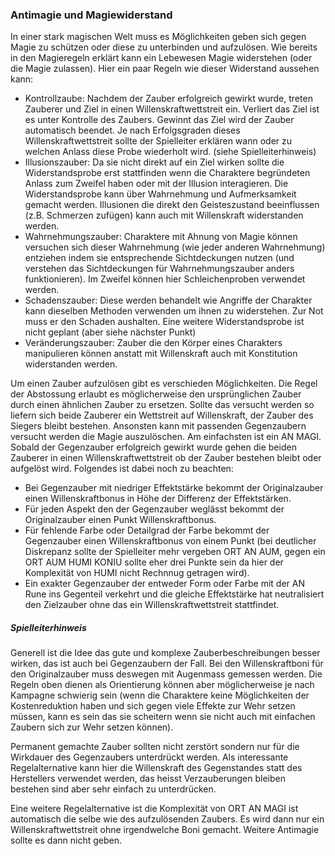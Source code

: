 ### Antimagie und Magiewiderstand

In einer stark magischen Welt muss es Möglichkeiten geben sich gegen Magie zu schützen oder diese zu unterbinden und
aufzulösen. Wie bereits in den Magieregeln erklärt kann ein Lebewesen Magie widerstehen (oder die Magie zulassen).
Hier ein paar Regeln wie dieser Widerstand aussehen kann:

* Kontrollzaube: Nachdem der Zauber erfolgreich gewirkt wurde, treten Zauberer und Ziel in einen Willenskraftwettstreit
ein. Verliert das Ziel ist es unter Kontrolle des Zaubers. Gewinnt das Ziel wird der Zauber automatisch
beendet. Je nach Erfolgsgraden dieses Willenskraftwettstreit sollte der Spielleiter erklären wann oder zu welchen
Anlass diese Probe wiederholt wird. (siehe Spielleiterhinweis)
* Illusionszauber: Da sie nicht direkt auf ein Ziel wirken sollte die Widerstandsprobe erst stattfinden wenn die
Charaktere begründeten Anlass zum Zweifel haben oder mit der Illusion interagieren. Die Widerstandsprobe kann über
Wahrnehmung und Aufmerksamkeit gemacht werden. Illusionen die direkt den Geisteszustand beeinflussen (z.B. Schmerzen
zufügen) kann auch mit Willenskraft widerstanden werden.
* Wahrnehmungszauber: Charaktere mit Ahnung von Magie können versuchen sich dieser Wahrnehmung (wie jeder anderen
Wahrnehmung) entziehen indem sie entsprechende Sichtdeckungen nutzen (und verstehen das Sichtdeckungen für
Wahrnehmungszauber anders funktionieren). Im Zweifel können hier Schleichenproben verwendet werden.
* Schadenszauber: Diese werden behandelt wie Angriffe der Charakter kann dieselben Methoden verwenden um ihnen zu
widerstehen. Zur Not muss er den Schaden aushalten. Eine weitere Widerstandsprobe ist nicht geplant (aber siehe
nächster Punkt)
* Veränderungszauber: Zauber die den Körper eines Charakters manipulieren können anstatt mit Willenskraft auch mit
Konstitution widerstanden werden.

Um einen Zauber aufzulösen gibt es verschieden Möglichkeiten. Die Regel der Abstossung erlaubt es möglicherweise den
ursprünglichen Zauber durch einen ähnlichen Zauber zu ersetzen. Sollte das versucht werden so liefern sich beide
Zauberer ein Wettstreit auf Willenskraft, der Zauber des Siegers bleibt bestehen. Ansonsten kann mit passenden
Gegenzaubern versucht werden die Magie auszulöschen. Am einfachsten ist ein AN MAGI. Sobald der Gegenzauber
erfolgreich gewirkt wurde gehen die beiden Zauberer in einen Willenskraftwettstreit ob der Zauber bestehen bleibt
oder aufgelöst wird. Folgendes ist dabei noch zu beachten:

* Bei Gegenzauber mit niedriger Effektstärke bekommt der Originalzauber einen Willenskraftbonus in Höhe der
Differenz der Effektstärken.
* Für jeden Aspekt den der Gegenzauber weglässt bekommt der Originalzauber einen Punkt Willenskraftbonus.
* Für fehlende Farbe oder Detailgrad der Farbe bekommt der Gegenzauber einen Willenskraftbonus von einem Punkt (bei
deutlicher Diskrepanz sollte der Spielleiter mehr vergeben ORT AN AUM, gegen ein ORT AUM HUMI KONIU sollte eher drei
Punkte sein da hier der Komplexität von HUMI nicht Rechnnug getragen wird).
* Ein exakter Gegenzauber der entweder Form oder Farbe mit der AN Rune ins Gegenteil verkehrt und die gleiche
Effektstärke hat neutralisiert den Zielzauber ohne das ein Willenskraftwettstreit stattfindet.

##### Spielleiterhinweis

Generell ist die Idee das gute und komplexe Zauberbeschreibungen besser wirken, das ist auch bei Gegenzaubern der
Fall. Bei den Willenskraftboni für den Originalzauber muss deswegen mit Augenmass gemessen werden. Die Regeln oben
dienen als Orientierung können aber möglicherweise je nach Kampagne schwierig sein (wenn die Charaktere keine
Möglichkeiten der Kostenreduktion haben und sich gegen viele Effekte zur Wehr setzen müssen, kann es sein das sie
scheitern wenn sie nicht auch mit einfachen Zaubern sich zur Wehr setzen können).

Permanent gemachte Zauber sollten nicht zerstört sondern nur für die Wirkdauer des Gegenzaubers unterdrückt werden.
Als interessante Regelalternative kann hier die Willenskraft des Gegenstandes statt des Herstellers verwendet werden,
das heisst Verzauberungen bleiben bestehen sind aber sehr einfach zu unterdrücken.

Eine weitere Regelalternative ist die Komplexität von ORT AN MAGI ist automatisch die selbe wie des aufzulösenden
Zaubers. Es wird dann nur ein Willenskraftwettstreit ohne irgendwelche Boni gemacht. Weitere Antimagie sollte es dann
nicht geben.
